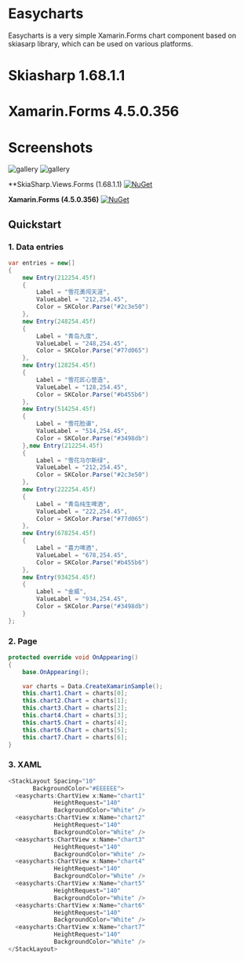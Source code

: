 # Easycharts
Easycharts is a very simple Xamarin.Forms chart component based on skiasarp library, which can be used on various platforms.

# Skiasharp  1.68.1.1
# Xamarin.Forms 4.5.0.356

# Screenshots

![gallery](Screenshots/1.png)
![gallery](Screenshots/2.png)


**SkiaSharp.Views.Forms (1.68.1.1)
[![NuGet](https://img.shields.io/nuget/v/SkiaSharp.Views.Forms.svg?label=NuGet)](https://www.nuget.org/packages/SkiaSharp.Views.Forms/1.68.1.1)

**Xamarin.Forms (4.5.0.356)**
[![NuGet](https://img.shields.io/nuget/v/Xamarin.Forms.svg?label=NuGet)](https://www.nuget.org/packages/Xamarin.Forms/4.5.0.356)


## Quickstart

### 1. Data entries

```csharp
var entries = new[]
{
	new Entry(212254.45f)
	{
		Label = "雪花勇闯天涯",
		ValueLabel = "212,254.45",
		Color = SKColor.Parse("#2c3e50")
	},
	new Entry(248254.45f)
	{
		Label = "青岛九度",
		ValueLabel = "248,254.45",
		Color = SKColor.Parse("#77d065")
	},
	new Entry(128254.45f)
	{
		Label = "雪花匠心营造",
		ValueLabel = "128,254.45",
		Color = SKColor.Parse("#b455b6")
	},
	new Entry(514254.45f)
	{
		Label = "雪花脸谱",
		ValueLabel = "514,254.45",
		Color = SKColor.Parse("#3498db")
	},new Entry(212254.45f)
	{
		Label = "雪花马尔斯绿",
		ValueLabel = "212,254.45",
		Color = SKColor.Parse("#2c3e50")
	},
	new Entry(222254.45f)
	{
		Label = "青岛纯生啤酒",
		ValueLabel = "222,254.45",
		Color = SKColor.Parse("#77d065")
	},
	new Entry(678254.45f)
	{
		Label = "喜力啤酒",
		ValueLabel = "678,254.45",
		Color = SKColor.Parse("#b455b6")
	},
	new Entry(934254.45f)
	{
		Label = "金威",
		ValueLabel = "934,254.45",
		Color = SKColor.Parse("#3498db")
	}
};
```

### 2. Page

```csharp
protected override void OnAppearing()
{
	base.OnAppearing();

	var charts = Data.CreateXamarinSample();
	this.chart1.Chart = charts[0];
	this.chart2.Chart = charts[1];
	this.chart3.Chart = charts[2];
	this.chart4.Chart = charts[3];
	this.chart5.Chart = charts[4];
	this.chart6.Chart = charts[5];
	this.chart7.Chart = charts[6];
}
  ```
  
  ### 3. XAML
  
  ```csharp
<StackLayout Spacing="10"
	     BackgroundColor="#EEEEEE">
    <easycharts:ChartView x:Name="chart1"
			   HeightRequest="140"
			   BackgroundColor="White" />
    <easycharts:ChartView x:Name="chart2"
			   HeightRequest="140"
			   BackgroundColor="White" />
    <easycharts:ChartView x:Name="chart3"
			   HeightRequest="140"
			   BackgroundColor="White" />
    <easycharts:ChartView x:Name="chart4"
			   HeightRequest="140"
			   BackgroundColor="White" />
    <easycharts:ChartView x:Name="chart5"
			   HeightRequest="140"
			   BackgroundColor="White" />
    <easycharts:ChartView x:Name="chart6"
			   HeightRequest="140"
			   BackgroundColor="White" />
    <easycharts:ChartView x:Name="chart7"
			   HeightRequest="140"
			   BackgroundColor="White" />
</StackLayout>
  ```
